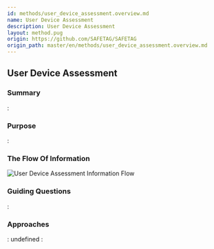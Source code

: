 ```yaml
---
id: methods/user_device_assessment.overview.md
name: User Device Assessment
description: User Device Assessment
layout: method.pug
origin: https://github.com/SAFETAG/SAFETAG
origin_path: master/en/methods/user_device_assessment.overview.md
---
```


## User Device Assessment

### Summary

:[](../methods/user_device_assessment/summary.md)
### Purpose

:[](../methods/user_device_assessment/purpose.md)
### The Flow Of Information

![User Device Assessment Information Flow](images/info_flows/user_device_assessment.svg)

### Guiding Questions

:[](../methods/user_device_assessment/guiding_questions.md)
### Approaches

:[](../methods/user_device_assessment/approaches.md)
undefined
:[](../references/footnotes.md)

